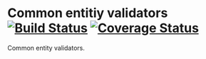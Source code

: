 # Common entitiy validators [![Build Status](https://travis-ci.org/ocelot-saas/validation-common-py.svg?branch=master)](https://travis-ci.org/ocelot-saas/validation-common-py) [![Coverage Status](https://coveralls.io/repos/github/ocelot-saas/validation-common-py/badge.svg?branch=master)](https://coveralls.io/github/ocelot-saas/validation-common-py?branch=master)

Common entity validators.
